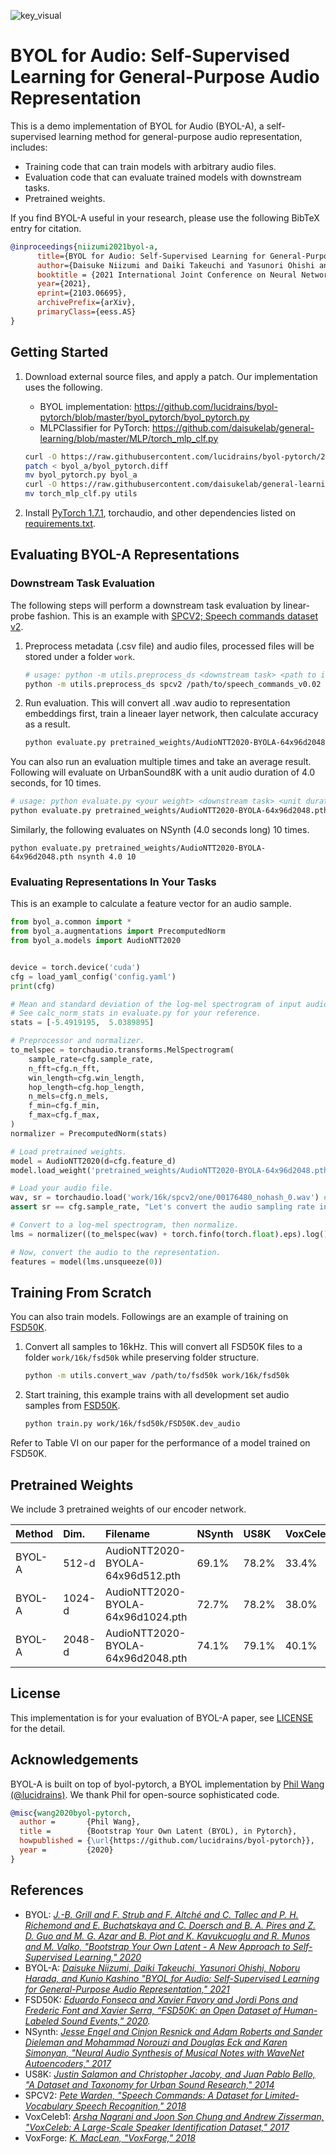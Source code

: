 ![key_visual](byol-a-key-visual.png)

# BYOL for Audio: Self-Supervised Learning for General-Purpose Audio Representation

This is a demo implementation of BYOL for Audio (BYOL-A), a self-supervised learning method for general-purpose audio representation, includes:

- Training code that can train models with arbitrary audio files.
- Evaluation code that can evaluate trained models with downstream tasks.
- Pretrained weights.

If you find BYOL-A useful in your research, please use the following BibTeX entry for citation.

```BibTeX
@inproceedings{niizumi2021byol-a,
      title={BYOL for Audio: Self-Supervised Learning for General-Purpose Audio Representation}, 
      author={Daisuke Niizumi and Daiki Takeuchi and Yasunori Ohishi and Noboru Harada and Kunio Kashino},
      booktitle = {2021 International Joint Conference on Neural Networks, {IJCNN} 2021},
      year={2021},
      eprint={2103.06695},
      archivePrefix={arXiv},
      primaryClass={eess.AS}
}
```

## Getting Started

1. Download external source files, and apply a patch. Our implementation uses the following.

    - BYOL implementation: https://github.com/lucidrains/byol-pytorch/blob/master/byol_pytorch/byol_pytorch.py
    - MLPClassifier for PyTorch: https://github.com/daisukelab/general-learning/blob/master/MLP/torch_mlp_clf.py

    ```sh
    curl -O https://raw.githubusercontent.com/lucidrains/byol-pytorch/2aa84ee18fafecaf35637da4657f92619e83876d/byol_pytorch/byol_pytorch.py
    patch < byol_a/byol_pytorch.diff
    mv byol_pytorch.py byol_a
    curl -O https://raw.githubusercontent.com/daisukelab/general-learning/7b31d31637d73e1a74aec3930793bd5175b64126/MLP/torch_mlp_clf.py
    mv torch_mlp_clf.py utils
    ```

2. Install [PyTorch 1.7.1](https://pytorch.org/get-started/locally/), torchaudio, and other dependencies listed on [requirements.txt](requirements.txt).

## Evaluating BYOL-A Representations

### Downstream Task Evaluation

The following steps will perform a downstream task evaluation by linear-probe fashion.
This is an example with [SPCV2; Speech commands dataset v2](https://arxiv.org/abs/1804.03209).

1. Preprocess metadata (.csv file) and audio files, processed files will be stored under a folder `work`.

    ```sh
    # usage: python -m utils.preprocess_ds <downstream task> <path to its dataset>
    python -m utils.preprocess_ds spcv2 /path/to/speech_commands_v0.02
    ```

2. Run evaluation. This will convert all .wav audio to representation embeddings first, train a lineaer layer network, then calculate accuracy as a result.

    ```sh
    python evaluate.py pretrained_weights/AudioNTT2020-BYOLA-64x96d2048.pth spcv2
    ```

You can also run an evaluation multiple times and take an average result. Following will evaluate on UrbanSound8K with a unit audio duration of 4.0 seconds, for 10 times.

```sh
# usage: python evaluate.py <your weight> <downstream task> <unit duration sec.> <# of iteration>
python evaluate.py pretrained_weights/AudioNTT2020-BYOLA-64x96d2048.pth us8k 4.0 10
```

Similarly, the following evaluates on NSynth (4.0 seconds long) 10 times.

```shell
python evaluate.py pretrained_weights/AudioNTT2020-BYOLA-64x96d2048.pth nsynth 4.0 10
```

### Evaluating Representations In Your Tasks

This is an example to calculate a feature vector for an audio sample.

```python
from byol_a.common import *
from byol_a.augmentations import PrecomputedNorm
from byol_a.models import AudioNTT2020


device = torch.device('cuda')
cfg = load_yaml_config('config.yaml')
print(cfg)

# Mean and standard deviation of the log-mel spectrogram of input audio samples, pre-computed.
# See calc_norm_stats in evaluate.py for your reference.
stats = [-5.4919195,  5.0389895]

# Preprocessor and normalizer.
to_melspec = torchaudio.transforms.MelSpectrogram(
    sample_rate=cfg.sample_rate,
    n_fft=cfg.n_fft,
    win_length=cfg.win_length,
    hop_length=cfg.hop_length,
    n_mels=cfg.n_mels,
    f_min=cfg.f_min,
    f_max=cfg.f_max,
)
normalizer = PrecomputedNorm(stats)

# Load pretrained weights.
model = AudioNTT2020(d=cfg.feature_d)
model.load_weight('pretrained_weights/AudioNTT2020-BYOLA-64x96d2048.pth', device)

# Load your audio file.
wav, sr = torchaudio.load('work/16k/spcv2/one/00176480_nohash_0.wav') # a sample from SPCV2 for now
assert sr == cfg.sample_rate, "Let's convert the audio sampling rate in advance, or do it here online."

# Convert to a log-mel spectrogram, then normalize.
lms = normalizer((to_melspec(wav) + torch.finfo(torch.float).eps).log())

# Now, convert the audio to the representation.
features = model(lms.unsqueeze(0))
```

## Training From Scratch

You can also train models. Followings are an example of training on [FSD50K](https://zenodo.org/record/4060432#.YH2fYhT7RzU).

1. Convert all samples to 16kHz. This will convert all FSD50K files to a folder `work/16k/fsd50k` while preserving folder structure.

    ```sh
    python -m utils.convert_wav /path/to/fsd50k work/16k/fsd50k
    ```

2. Start training, this example trains with all development set audio samples from [FSD50K](https://zenodo.org/record/4060432#.YH2fYhT7RzU).

    ```sh
    python train.py work/16k/fsd50k/FSD50K.dev_audio
    ```

Refer to Table VI on our paper for the performance of a model trained on FSD50K.

## Pretrained Weights

We include 3 pretrained weights of our encoder network.

| Method | Dim.   | Filename                          | NSynth | US8K  | VoxCeleb1 | VoxForge | SPCV2/12 | SPCV2 | Average |
|:-------|:-------|:----------------------------------|:-------|:------|:----------|:---------|:---------|:------|:--------|
| BYOL-A | 512-d  | AudioNTT2020-BYOLA-64x96d512.pth  |  69.1% | 78.2% |     33.4% |    83.5% |    86.5% | 88.9% |   73.3% |
| BYOL-A | 1024-d | AudioNTT2020-BYOLA-64x96d1024.pth |  72.7% | 78.2% |     38.0% |    88.5% |    90.1% | 91.4% |   76.5% |
| BYOL-A | 2048-d | AudioNTT2020-BYOLA-64x96d2048.pth |  74.1% | 79.1% |     40.1% |    90.2% |    91.0% | 92.2% |   77.8% |

## License

This implementation is for your evaluation of BYOL-A paper, see [LICENSE](LICENSE) for the detail.

## Acknowledgements

BYOL-A is built on top of byol-pytorch, a BYOL implementation by [Phil Wang (@lucidrains)](https://github.com/lucidrains). We thank Phil for open-source sophisticated code.

```BibTeX
@misc{wang2020byol-pytorch,
  author =       {Phil Wang},
  title =        {Bootstrap Your Own Latent (BYOL), in Pytorch},
  howpublished = {\url{https://github.com/lucidrains/byol-pytorch}},
  year =         {2020}
}
```

## References
- BYOL: *[J.-B. Grill and F. Strub and F. Altché and C. Tallec and P. H. Richemond and E. Buchatskaya and C. Doersch and B. A. Pires and Z. D. Guo and M. G. Azar and B. Piot and K. Kavukcuoglu and R. Munos and M. Valko, "Bootstrap Your Own Latent - A New Approach to Self-Supervised Learning," 2020](http://arxiv.org/abs/2006.07733)*
- BYOL-A: *[Daisuke Niizumi, Daiki Takeuchi, Yasunori Ohishi, Noboru Harada, and Kunio Kashino "BYOL for Audio: Self-Supervised Learning for General-Purpose Audio Representation," 2021](https://arxiv.org/abs/2103.06695)*
- FSD50K: *[Eduardo Fonseca and Xavier Favory and Jordi Pons and Frederic Font and Xavier Serra, “FSD50K: an Open Dataset of Human-Labeled Sound Events,” 2020](https://arxiv.org/abs/2010.00475).*
- NSynth: *[Jesse Engel and Cinjon Resnick and Adam Roberts and Sander Dieleman and Mohammad Norouzi and Douglas Eck and Karen Simonyan, "Neural Audio Synthesis of Musical Notes with WaveNet Autoencoders," 2017](http://proceedings.mlr.press/v70/engel17a.html)*
- US8K: *[Justin Salamon and Christopher Jacoby, and Juan Pablo Bello, "A Dataset and Taxonomy for Urban Sound Research," 2014](http://www.justinsalamon.com/uploads/4/3/9/4/4394963/salamon_urbansound_acmmm14.pdf)*
- SPCV2: *[Pete Warden, "Speech Commands: A Dataset for Limited-Vocabulary Speech Recognition," 2018](https://arxiv.org/abs/1804.03209)*
- VoxCeleb1: *[Arsha Nagrani and Joon Son Chung and Andrew Zisserman, "VoxCeleb: A Large-Scale Speaker Identification Dataset," 2017](https://www.isca-speech.org/archive/Interspeech_2017/abstracts/0950.html)*
- VoxForge: *[K. MacLean, "VoxForge," 2018](http://www.voxforge.org/home)*
